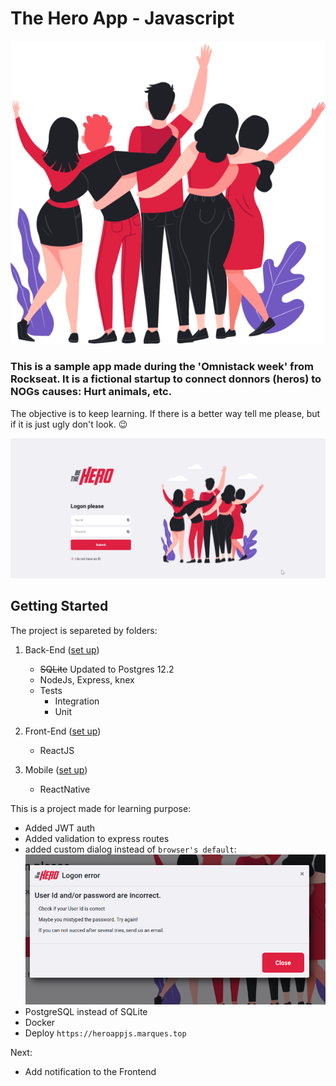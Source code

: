 # The Hero App  - Javascript

![](/frontend/src/assets/heroes.png)


### This is a sample app made during the 'Omnistack week' from Rockseat. It is a fictional startup to connect donnors (heros) to NOGs causes: Hurt animals, etc.

The objective is to keep learning. If there is a better way tell me please, but if it is just ugly don't look. 😉

![](frontendreact.gif)

## Getting Started
The project is separeted by folders:
1. Back-End ([set up](/backend/))
    * ~~SQLite~~ Updated to Postgres 12.2
    * NodeJs, Express, knex
    * Tests
        - Integration
        - Unit
2. Front-End ([set up](/frontend/))
    * ReactJS

3. Mobile ([set up](/mobile/))
    * ReactNative


This is a project made for learning purpose:
- Added JWT auth
- Added validation to express routes
- added custom dialog instead of `browser's default`:
![New dialog](frontend/dialog.png)
- PostgreSQL instead of SQLite
- Docker
- Deploy `https://heroappjs.marques.top`

Next:
- Add notification to the Frontend
